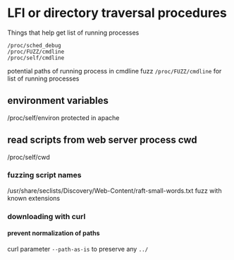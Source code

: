 # LFI or directory traversal procedures
Things that help get list of running processes
```
/proc/sched_debug
/proc/FUZZ/cmdline
/proc/self/cmdline
```
potential paths of running process in cmdline
fuzz `/proc/FUZZ/cmdline` for list of running processes

## environment variables
/proc/self/environ
protected in apache

## read scripts from web server process cwd
/proc/self/cwd
### fuzzing script names
/usr/share/seclists/Discovery/Web-Content/raft-small-words.txt
fuzz with known extensions
### downloading with curl 
#### prevent normalization of paths
curl parameter `--path-as-is` to preserve any `../`
